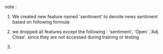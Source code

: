 note :
1. We created new feature named 'sentiment' to denote news sentiment based on following formula:

1. we dropped all features except the following : 'sentiment', 'Open' ,'Adj Close'. since they are not accessed during training or testing
2.